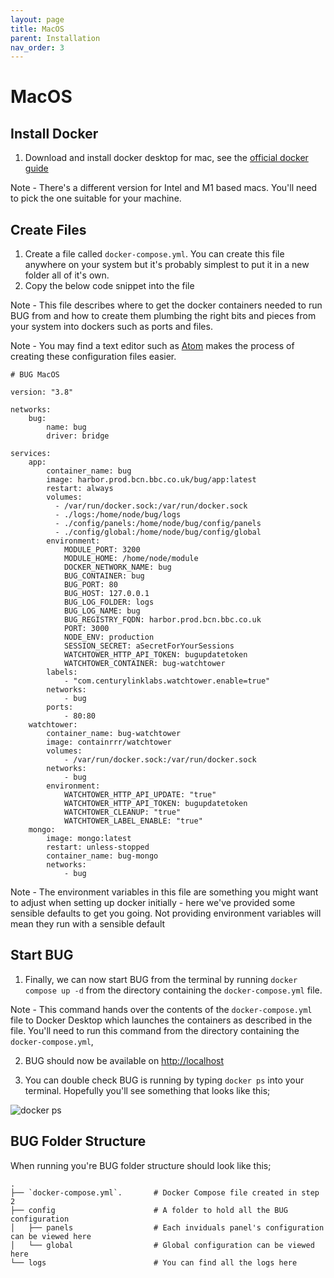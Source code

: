 ```yaml
---
layout: page
title: MacOS
parent: Installation
nav_order: 3
---
```


# MacOS

## Install Docker

1. Download and install docker desktop for mac, see the [official docker guide](https://docs.docker.com/desktop/mac/install/)

Note - There's a different version for Intel and M1 based macs. You'll need to pick the one suitable for your machine.

## Create Files

1. Create a file called `docker-compose.yml`. You can create this file anywhere on your system but it's probably simplest to put it in a new folder all of it's own.
2. Copy the below code snippet into the file

Note - This file describes where to get the docker containers needed to run BUG from and how to create them plumbing the right bits and pieces from your system into dockers such as ports and files.

Note - You may find a text editor such as [Atom](https://atom.io/) makes the process of creating these configuration files easier.

```
# BUG MacOS

version: "3.8"

networks:
    bug:
        name: bug
        driver: bridge

services:
    app:
        container_name: bug
        image: harbor.prod.bcn.bbc.co.uk/bug/app:latest
        restart: always
        volumes:
          - /var/run/docker.sock:/var/run/docker.sock
          - ./logs:/home/node/bug/logs
          - ./config/panels:/home/node/bug/config/panels
          - ./config/global:/home/node/bug/config/global
        environment:
            MODULE_PORT: 3200
            MODULE_HOME: /home/node/module
            DOCKER_NETWORK_NAME: bug
            BUG_CONTAINER: bug
            BUG_PORT: 80
            BUG_HOST: 127.0.0.1
            BUG_LOG_FOLDER: logs
            BUG_LOG_NAME: bug
            BUG_REGISTRY_FQDN: harbor.prod.bcn.bbc.co.uk
            PORT: 3000
            NODE_ENV: production
            SESSION_SECRET: aSecretForYourSessions
            WATCHTOWER_HTTP_API_TOKEN: bugupdatetoken
            WATCHTOWER_CONTAINER: bug-watchtower
        labels:
            - "com.centurylinklabs.watchtower.enable=true"
        networks:
            - bug
        ports:
            - 80:80
    watchtower:
        container_name: bug-watchtower
        image: containrrr/watchtower
        volumes:
            - /var/run/docker.sock:/var/run/docker.sock
        networks:
            - bug
        environment:
            WATCHTOWER_HTTP_API_UPDATE: "true"
            WATCHTOWER_HTTP_API_TOKEN: bugupdatetoken
            WATCHTOWER_CLEANUP: "true"
            WATCHTOWER_LABEL_ENABLE: "true"
    mongo:
        image: mongo:latest
        restart: unless-stopped
        container_name: bug-mongo
        networks:
            - bug
```

Note - The environment variables in this file are something you might want to adjust when setting up docker initially - here we've provided some sensible defaults to get you going. Not providing environment variables will mean they run with a sensible default

## Start BUG

1. Finally, we can now start BUG from the terminal by running `docker compose up -d` from the directory containing the `docker-compose.yml` file.

Note - This command hands over the contents of the `docker-compose.yml` file to Docker Desktop which launches the containers as described in the file. You'll need to run this command from the directory containing the `docker-compose.yml`,

2. BUG should now be available on [http://localhost](http://localhost)

3. You can double check BUG is running by typing `docker ps` into your terminal. Hopefully you'll see something that looks like this;

![docker ps](/assets/images/screenshots/docker-ps.png)

## BUG Folder Structure

When running you're BUG folder structure should look like this;

```
.
├── `docker-compose.yml`.       # Docker Compose file created in step 2
├── config                      # A folder to hold all the BUG configuration
│   ├── panels                  # Each inviduals panel's configuration can be viewed here
│   └── global                  # Global configuration can be viewed here
└── logs                        # You can find all the logs here
```
